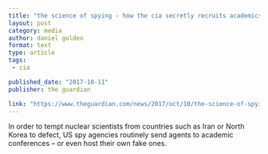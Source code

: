 ```yaml
---
title: "the science of spying - how the cia secretly recruits academics."
layout: post
category: media
author: daniel golden
format: text
type: article
tags: 
 - cia

published_date: "2017-10-11"
publisher: the guardian

link: "https://www.theguardian.com/news/2017/oct/10/the-science-of-spying-how-the-cia-secretly-recruits-academics"
---
```


In order to tempt nuclear scientists from countries such as Iran or North Korea
to defect, US spy agencies routinely send agents to academic conferences – or
even host their own fake ones.
